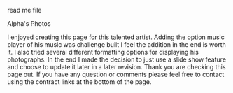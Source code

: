 read me file

Alpha's Photos

I enjoyed creating this page for this talented artist. Adding the option music player of his music was challenge built I feel the addition in the end is worth it. I also tried several different formatting options for displaying his photographs. In the end I made the decision to just use a slide show feature and choose to update it later in a later revision. 
Thank you are checking this page out. If you have any question or comments please feel free to contact using the contract links at the bottom of the page.
